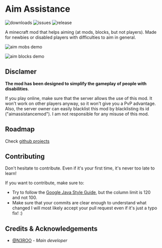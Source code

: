 # Aim Assistance
![downloads](https://img.shields.io/github/downloads/n3roo/aimassistancemod/total.svg)
![issues](https://img.shields.io/github/issues/n3roo/aimassistancemod.svg)
![release](https://img.shields.io/github/release/n3roo/aimassistancemod.svg)

A minecraft mod that helps aiming (at mods, blocks, but not players). Made for newbies or disabled players with difficulties to aim in general.

![aim mobs demo](.github/images/aim_mobs.gif)

![aim blocks demo](.github/images/aim_blocks.gif)

## Disclamer

**The mod has been designed to simplify the gameplay of people with disabilities**.

If you play online, make sure that the server allows the use of this mod. It won't work on
other players anyway, so it won't give you a PvP advantage. Also, the server owner can easily
blacklist this mod by blacklisting its id ("aimassistancemod"). I am not responsible for any
misuse of this mod.

## Roadmap
Check [github projects](https://github.com/N3ROO/AimAssistanceMod/projects)

## Contributing
Don't hesitate to contribute. Even if it's your first time, it's never too late to learn!

If you want to contribute, make sure to:
- Try to follow the [Google Java Style Guide](https://google.github.io/styleguide/javaguide.html), but the column limit is 120 and not 100.
- Make sure that your commits are clear enough to understand what changed
I will most likely accept your pull request even if it's just a typo fix! :)

## Credits & Acknowledgements

- [@N3ROO](https://github.com/N3ROO)  - *Main developer*
